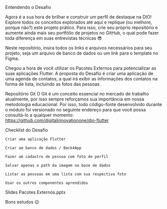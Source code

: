 Entendendo o Desafio
 
Agora é a sua hora de brilhar e construir um perfil de destaque na DIO! Explore todos os conceitos explorados até aqui e replique (ou melhore, porque não?) este projeto prático. Para isso, crie seu próprio repositório e aumente ainda mais seu portfólio de projetos no GitHub, o qual pode fazer toda diferença em suas entrevistas técnicas 😎
 
Neste repositório, insira todos os links e arquivos necessários para seu projeto, seja um arquivo de banco de dados ou um link para o template no Figma.
 
Chegou a hora de você utilizar os Pacotes Externos para potencializar as suas aplicações Flutter. A proposta do Desafio é criar uma aplicação de uma agenda de contatos, a qual irá exibir as informações dos contatos na forma de lista, incluindo as fotos das pessoas.
 
Repositório Git
O Git é um conceito essencial no mercado de trabalho atualmente, por isso sempre reforçamos sua importância em nossa metodologia educacional. Por isso, todo código-fonte desenvolvido durante o módulo foi versionado no seguinte endereço para que você possa consultá-lo a qualquer momento: https://github.com/digitalinnovationone/dio-flutter

 
 
Checklist do Desafio

    Criar uma aplicação Flutter​

    Criar um banco de dados / Back4App​

    Fazer um cadastro de pessoa com foto de perfil​

    Salvar apenas o path da imagem na base de dados​

    Listar as pessoas em uma lista com sua respectiva foto​

    Usar os outros componentes aprendidos

 
Slides
Pacotes Externos.pptx
 
 
Bons estudos 😉